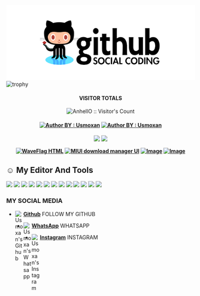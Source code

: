 ![template_s](https://github.com/usmoxan/usmoxan/blob/main/mygit.png)
![trophy](https://github-profile-trophy.vercel.app/?username=usmoxan&theme=onedark)
<h4 align="center">VISITOR TOTALS</h4>

<p align="center"><img src="https://profile-counter.glitch.me/{usmoxan}/count.svg" alt="AnhellO :: Visitor's Count" /></p>

<h4 align="center">
<a href="https://instagram.com/Usmoxan"><img title="Author BY : Usmoxan" src="https://img.shields.io/badge/AUTHOR%20BY-Usmoxan-yellow?colorA=%23ff0000&colorB=%23FFFF00&style=for-the-badge"></a> 
<a href="https://github.com"><img title="Author BY : Usmoxan" src="https://img.shields.io/badge/GITHUB%20VISIT-2021~%20SPONSOR-blue?colorA=%23ff0000&colorB=%23FFFF00&style=for-the-badge"></a> 
<h4 align="center">
</a>

<div id="status">
<img src="https://github-readme-stats.vercel.app/api?username=usmoxan">
<img class="animated fadeInDown delay-2s" src="https://github-readme-stats.vercel.app/api/top-langs/?username=usmoxan&layout=compact">
</div>

<a href="https://github.com/Usmoxan/WaveFlag"><img title="WaveFlag HTML" src="https://github-readme-stats.vercel.app/api/pin/?username=Usmoxan&repo=WaveFlag&theme=vision-friendly-dark"></a>
<a href="https://github.com/usmoxan/miui_download_appui"><img title="MIUI download manager UI" src="https://github-readme-stats.vercel.app/api/pin/?username=Usmoxan&repo=miui_download_appui&theme=vision-friendly-dark"></a>
<a href="https://github.com/Usmoxan/firebase_crud"><img title="Image" src="https://github-readme-stats.vercel.app/api/pin/?username=Usmoxan&repo=firebase_crud&theme=vision-friendly-dark"></a>
  <a href="https://github.com/Usmoxan/Rest-API-with-flutter--with-fake-api-"><img title="Image" src="https://github-readme-stats.vercel.app/api/pin/?username=Usmoxan&repo=Rest-API-with-flutter--with-fake-api-&theme=vision-friendly-dark"></a>
<p align="center">

## ☺ My Editor And Tools
![](https://img.shields.io/github/languages/count/usmoxan/miui_download_appui?color=gree&style=plastic)
![](https://img.shields.io/badge/Editor-IntelliJ_IDEA-informational?style=flat&logo=intellij-idea&logoColor=white&color=2bbc8a)
![](https://img.shields.io/badge/Code-Python-informational?style=flat&logo=python&logoColor=white&color=2bbc8a)
![](https://img.shields.io/badge/Code-JavaScript-informational?style=flat&logo=javascript&logoColor=white&color=2bbc8a)
![](https://img.shields.io/badge/Code-Golang-informational?style=flat&logo=go&logoColor=white&color=2bbc8a)
![](https://img.shields.io/badge/Code-Make-informational?style=flat&logo=cmake&logoColor=white&color=2bbc8a)
![](https://img.shields.io/badge/Code-Vue-informational?style=flat&logo=vue.js&logoColor=white&color=2bbc8a)
![](https://img.shields.io/badge/Shell-Bash-informational?style=flat&logo=gnu-bash&logoColor=white&color=2bbc8a)
![](https://img.shields.io/badge/Tools-PostgreSQL-informational?style=flat&logo=postgresql&logoColor=white&color=2bbc8a)
![](https://img.shields.io/badge/Tools-Docker-informational?style=flat&logo=docker&logoColor=white&color=2bbc8a)
![](https://img.shields.io/badge/Tools-Kubernetes-informational?style=flat&logo=kubernetes&logoColor=white&color=2bbc8a)
![](https://img.shields.io/badge/Tools-Red_Hat_OpenShift-informational?style=flat&logo=red-hat-open-shift&logoColor=white&color=2bbc8a)
![](https://img.shields.io/badge/Cloud-Digital_Ocean-informational?style=flat&logo=digitalocean&logoColor=white&color=2bbc8a)

### MY SOCIAL MEDIA
* [<img alt="Usmoxan's Github" align="left" width="22px" src="https://cdn.jsdelivr.net/npm/simple-icons@v3/icons/github.svg" /> <b>Github</b>](https://github.com/Usmoxan) FOLLOW MY GITHUB<br />
* [<img alt="Usmoxan's Whatsapp" align="left" width="22px" src="https://cdn.jsdelivr.net/npm/simple-icons@v3/icons/whatsapp.svg" /> <b>WhatsApp</b>](https://wa.me/998903665691) WHATSAPP<br />


* [<img alt="Usmoxan's Instagram" align="left" width="22px" src="https://cdn.jsdelivr.net/npm/simple-icons@v3/icons/instagram.svg" /> <b>Instagram</b>](https://Instagram.com/usmoxan) INSTAGRAM<br />


